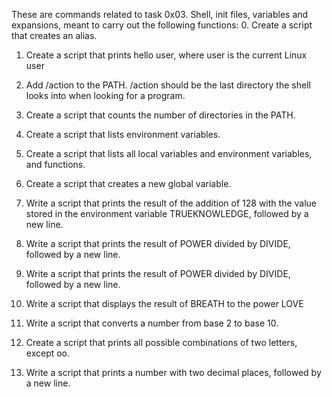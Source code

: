 These are commands related to task 0x03. Shell, init files, variables and expansions, meant to carry out the following functions:
0. Create a script that creates an alias.

1. Create a script that prints hello user, where user is the current Linux user

2. Add /action to the PATH. /action should be the last directory the shell looks into when looking for a program.

3. Create a script that counts the number of directories in the PATH.

4. Create a script that lists environment variables.

5. Create a script that lists all local variables and environment variables, and functions.

6. Create a script that creates a new global variable.

7. Write a script that prints the result of the addition of 128 with the value stored in the environment variable TRUEKNOWLEDGE, followed by a new line.

8. Write a script that prints the result of POWER divided by DIVIDE, followed by a new line.

9. Write a script that prints the result of POWER divided by DIVIDE, followed by a new line.

10. Write a script that displays the result of BREATH to the power LOVE

11. Write a script that converts a number from base 2 to base 10.

12. Create a script that prints all possible combinations of two letters, except oo.

13. Write a script that prints a number with two decimal places, followed by a new line.
